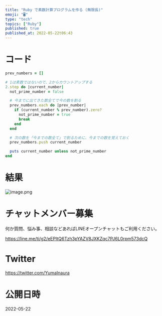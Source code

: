 ```yaml
---
title: "Ruby で素数計算プログラムを作る (無限長)"
emoji: "🖥"
type: "tech"
topics: ["Ruby"]
published: true
published_at: 2022-05-22t06:43
---
```


# コード

```rb
prev_numbers = []

# 1は素数ではないので、2からカウントアップする
2.step do |current_number|
  not_prime_number = false

  # 今までに出てきた数全てで今の数を割る
  prev_numbers.each do |prev_number|
    if (current_number % prev_number).zero?
      not_prime_number = true
      break
    end
  end

  # 次の数を「今までの数全て」で割るために、今までの数を覚えておく
  prev_numbers.push current_number

  puts current_number unless not_prime_number
end
```

# 結果

![image.png](https://qiita-image-store.s3.ap-northeast-1.amazonaws.com/0/89618/0b034452-ae67-d8f2-8fbf-977dba5e0034.png)




<!-- Update From Qiita API -->

# チャットメンバー募集


何か質問、悩み事、相談などあればLINEオープンチャットもご利用ください。

https://line.me/ti/g2/eEPltQ6Tzh3pYAZV8JXKZqc7PJ6L0rpm573dcQ





# Twitter


https://twitter.com/YumaInaura


<!-- Update From Qiita API -->



# 公開日時

2022-05-22
